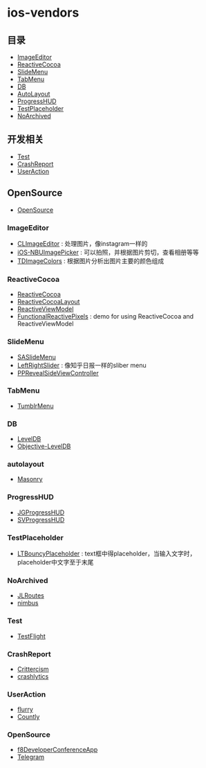 ios-vendors
===========
 
## 目录
 
* [ImageEditor](#imageeditor)
* [ReactiveCocoa](#reactivecocoa)
* [SlideMenu](#slidemenu)
* [TabMenu](#tabmenu)
* [DB](#DB)
* [AutoLayout](#autolayout)
* [ProgressHUD](#progresshud)
* [TestPlaceholder](#testplaceholder)
* [NoArchived](#noarchived)

## 开发相关

* [Test](#test)
* [CrashReport](#crashreport)
* [UserAction](#useraction)


## OpenSource

* [OpenSource](#opensource)

 
### ImageEditor

* [CLImageEditor](https://github.com/yackle/CLImageEditor) : 处理图片，像instagram一样的
* [iOS-NBUImagePicker](https://github.com/CyberAgent/iOS-NBUImagePicker) : 可以拍照，并根据图片剪切，查看相册等等
* [TDImageColors](https://github.com/timominous/TDImageColors) : 根据图片分析出图片主要的颜色组成


### ReactiveCocoa

* [ReactiveCocoa](https://github.com/ReactiveCocoa/ReactiveCocoa)
* [ReactiveCocoaLayout](https://github.com/ReactiveCocoa/ReactiveCocoaLayout)
* [ReactiveViewModel](https://github.com/ReactiveCocoa/ReactiveViewModel)
* [FunctionalReactivePixels](https://github.com/AshFurrow/FunctionalReactivePixels) : demo for using ReactiveCocoa and ReactiveViewModel

### SlideMenu

* [SASlideMenu](https://github.com/stefanoa/SASlideMenu)
* [LeftRightSlider](https://github.com/heroims/LeftRightSlider) : 像知乎日报一样的sliber menu
* [PPRevealSideViewController](https://github.com/ipup/PPRevealSideViewController)

### TabMenu

* [TumblrMenu](https://github.com/cyndibaby905/TumblrMenu)

### DB

* [LevelDB](https://github.com/hoisie/LevelDB-ObjC)
* [Objective-LevelDB](https://github.com/matehat/Objective-LevelDB)

### autolayout

* [Masonry](https://github.com/Masonry/Masonry)


### ProgressHUD

* [JGProgressHUD](https://github.com/JonasGessner/JGProgressHUD)
* [SVProgressHUD](https://github.com/TransitApp/SVProgressHUD)

### TestPlaceholder

* [LTBouncyPlaceholder](https://github.com/lexrus/LTBouncyPlaceholder) : text框中得placeholder，当输入文字时，placeholder中文字至于末尾

### NoArchived

* [JLRoutes](https://github.com/joeldev/JLRoutes)
* [nimbus](https://github.com/jverkoey/nimbus)


### Test

* [TestFlight](http://try.crashlytics.com/)


### CrashReport

* [Crittercism](https://www.crittercism.com/)
* [crashlytics](https://www.crashlytics.com/)

### UserAction

* [flurry](http://www.flurry.com/)
* [Countly](http://count.ly/) 

### OpenSource

* [f8DeveloperConferenceApp](https://github.com/ParsePlatform/f8DeveloperConferenceApp)
* [Telegram](https://github.com/aaronraimist/Telegram-iOS)

